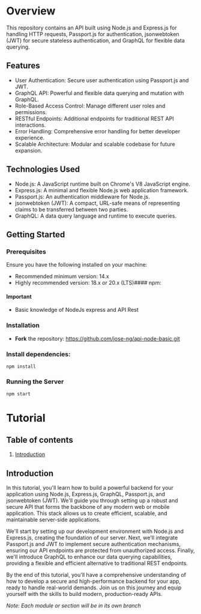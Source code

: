 # Overview

This repository contains an API built using Node.js and Express.js for handling HTTP requests, Passport.js for authentication, jsonwebtoken (JWT) for secure stateless authentication, and GraphQL for flexible data querying.

## Features

- User Authentication: Secure user authentication using Passport.js and JWT.
- GraphQL API: Powerful and flexible data querying and mutation with GraphQL.
- Role-Based Access Control: Manage different user roles and permissions.
- RESTful Endpoints: Additional endpoints for traditional REST API interactions.
- Error Handling: Comprehensive error handling for better developer experience.
- Scalable Architecture: Modular and scalable codebase for future expansion.

## Technologies Used

- Node.js: A JavaScript runtime built on Chrome's V8 JavaScript engine.
- Express.js: A minimal and flexible Node.js web application framework.
- Passport.js: An authentication middleware for Node.js.
- jsonwebtoken (JWT): A compact, URL-safe means of representing claims to be transferred between two parties.
- GraphQL: A data query language and runtime to execute queries.

## Getting Started

### Prerequisites

Ensure you have the following installed on your machine:

- Recommended minimum version: 14.x
- Highly recommended version: 18.x or 20.x (LTS)#### npm:

#### Important

- Basic knowledge of NodeJs express and API Rest

### Installation

- **Fork** the repository: https://github.com/jose-ng/api-node-basic.git

### Install dependencies:

```
npm install
```

### Running the Server

```
npm start
```

# Tutorial

## Table of contents

1. [Introduction](#introduction)


## Introduction <a name="introduction"></a>

In this tutorial, you'll learn how to build a powerful backend for your application using Node.js, Express.js, GraphQL, Passport.js, and jsonwebtoken (JWT). We'll guide you through setting up a robust and secure API that forms the backbone of any modern web or mobile application. This stack allows us to create efficient, scalable, and maintainable server-side applications.

We'll start by setting up our development environment with Node.js and Express.js, creating the foundation of our server. Next, we'll integrate Passport.js and JWT to implement secure authentication mechanisms, ensuring our API endpoints are protected from unauthorized access. Finally, we'll introduce GraphQL to enhance our data querying capabilities, providing a flexible and efficient alternative to traditional REST endpoints.

By the end of this tutorial, you'll have a comprehensive understanding of how to develop a secure and high-performance backend for your app, ready to handle real-world demands. Join us on this journey and equip yourself with the skills to build modern, production-ready APIs.

_Note: Each module or section will be in its own branch_
